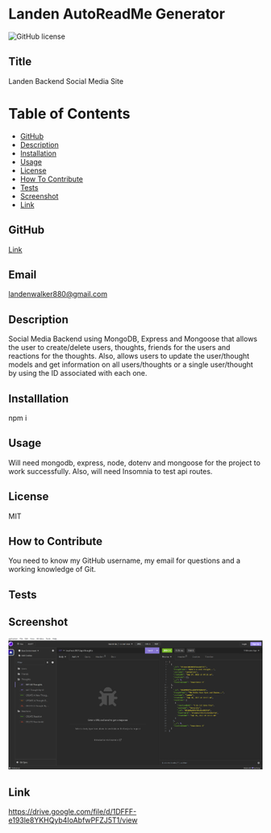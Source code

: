 # Landen AutoReadMe Generator
![GitHub license](https://img.shields.io/badge/license-MIT-blue.svg)

## Title


Landen Backend Social Media Site

# Table of Contents

- [GitHub](#github)
- [Description](#description)
- [Installation](#installation)
- [Usage](#usage)
- [License](#license)
- [How To Contribute](#howtocontribute)
- [Tests](#tests)
- [Screenshot](#screenshot)
- [Link](#link)


## GitHub


[Link](https://www.github.com/lwalker107)


## Email

landenwalker880@gmail.com


## Description

Social Media Backend using MongoDB, Express and Mongoose that allows the user to create/delete users, thoughts,
friends for the users and reactions for the thoughts. Also, allows users to update the user/thought models and
get information on all users/thoughts or a single user/thought by using the ID associated with each one.

## Installlation 


npm i

## Usage

Will need mongodb, express, node, dotenv and mongoose for the project to work successfully. Also,
will need Insomnia to test api routes.

## License


MIT

## How to Contribute


You need to know my GitHub username, my email for questions and a working knowledge of Git.

## Tests



## Screenshot

![screenshot](./Develop/Assets/insomnia_screenshot.PNG)

## Link 

https://drive.google.com/file/d/1DFFF-e193le8YKHQyb4IoAbfwPFZJ5T1/view